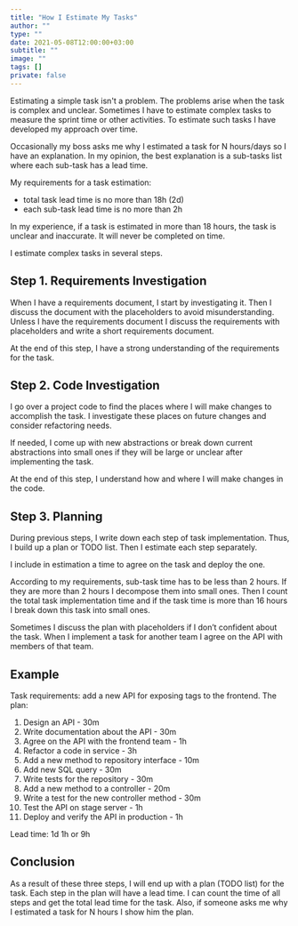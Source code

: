 ```yaml
---
title: "How I Estimate My Tasks"
author: ""
type: ""
date: 2021-05-08T12:00:00+03:00
subtitle: ""
image: ""
tags: []
private: false
---
```

Estimating a simple task isn't a problem. The problems arise when the task is complex and unclear. Sometimes I have to estimate complex tasks to measure the sprint time or other activities. To estimate such tasks I have developed my approach over time.

Occasionally my boss asks me why I estimated a task for N hours/days so I have an explanation. In my opinion, the best explanation is a sub-tasks list where each sub-task has a lead time.

My requirements for a task estimation:
* total task lead time is no more than 18h (2d)
* each sub-task lead time is no more than 2h

In my experience, if a task is estimated in more than 18 hours, the task is unclear and inaccurate. It will never be completed on time.

I estimate complex tasks in several steps.

## Step 1. Requirements Investigation
When I have a requirements document, I start by investigating it. Then I discuss the document with the placeholders to avoid misunderstanding. Unless I have the requirements document I discuss the requirements with placeholders and write a short requirements document.

At the end of this step, I have a strong understanding of the requirements for the task.

## Step 2. Code Investigation
I go over a project code to find the places where I will make changes to accomplish the task. I investigate these places on future changes and consider refactoring needs.

If needed, I come up with new abstractions or break down current abstractions into small ones if they will be large or unclear after implementing the task.

At the end of this step, I understand how and where I will make changes in the code.

## Step 3. Planning
During previous steps, I write down each step of task implementation. Thus, I build up a plan or TODO list. Then I estimate each step separately. 

I include in estimation a time to agree on the task and deploy the one.

According to my requirements, sub-task time has to be less than 2 hours. If they are more than 2 hours I decompose them into small ones. Then I count the total task implementation time and if the task time is more than 16 hours I break down this task into small ones.

Sometimes I discuss the plan with placeholders if I don’t confident about the task. When I implement a task for another team I agree on the API with members of that team.

## Example
Task requirements: add a new API for exposing tags to the frontend.
The plan:
1. Design an API - 30m
2. Write documentation about the API - 30m
3. Agree on the API with the frontend team - 1h
4. Refactor a code in service - 3h
5. Add a new method to repository interface - 10m
6. Add new SQL query - 30m
7. Write tests for the repository - 30m
8. Add a new method to a controller - 20m
9. Write a test for the new controller method - 30m
10. Test the API on stage server - 1h
11. Deploy and verify the API in production - 1h

Lead time: 1d 1h or 9h

## Conclusion
As a result of these three steps, I will end up with a plan (TODO list) for the task. Each step in the plan will have a lead time. I can count the time of all steps and get the total lead time for the task. Also, if someone asks me why I estimated a task for N hours I show him the plan.

